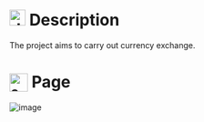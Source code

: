 # <img src="https://github.com/user-attachments/assets/caabfdf0-0f9e-44a3-8200-c6579fe87887" alt="description icon" width="28"> Description
The project aims to carry out currency exchange.

# <sub><img src="https://github.com/user-attachments/assets/8084b29e-e09b-4bd9-a3f3-5c29d05b57a1" alt="currencies icon" width="32"></sub> Page 
![image](https://github.com/user-attachments/assets/9dc78d5e-3d94-49f1-8419-a22e2b9c466a)
